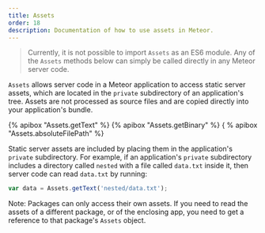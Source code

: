 ```yaml
---
title: Assets
order: 18
description: Documentation of how to use assets in Meteor.
---
```


> Currently, it is not possible to import `Assets` as an ES6 module.  Any of the `Assets` methods below can simply be called directly in any Meteor server code.

`Assets` allows server code in a Meteor application to access static server
assets, which are located in the `private` subdirectory of an application's
tree. Assets are not processed as source files and are copied directly
into your application's bundle.

{% apibox "Assets.getText" %}
{% apibox "Assets.getBinary" %}
{ % apibox "Assets.absoluteFilePath" %}

Static server assets are included by placing them in the application's `private`
subdirectory. For example, if an application's `private` subdirectory includes a
directory called `nested` with a file called `data.txt` inside it, then server
code can read `data.txt` by running:

```js
var data = Assets.getText('nested/data.txt');
```

Note: Packages can only access their own assets. If you need to read the assets of a different package, or of the enclosing app, you need to get a reference to that package's `Assets` object.

